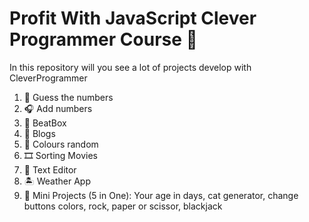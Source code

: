 # Profit With JavaScript Clever Programmer Course 🚀
In this repository will you see a lot of projects develop with CleverProgrammer

1) 🗿 Guess the numbers
2) 🎧 Add numbers
3) 🎹 BeatBox
4) 📰 Blogs
5) 🚩 Colours random
6) 🎞️ Sorting Movies
7) 📓 Text Editor
8) 🏝️ Weather App
9) 🧼 Mini Projects (5 in One): Your age in days, cat generator, change buttons colors, rock, paper or scissor, blackjack
